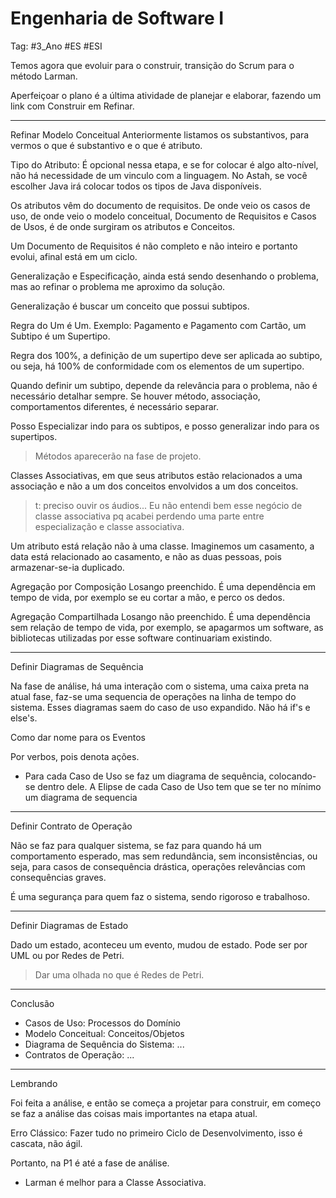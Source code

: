 # Engenharia de Software I

Tag: #3_Ano #ES #ESI 

Temos agora que evoluir para o construir, transição do Scrum para o método Larman.

Aperfeiçoar o plano é a última atividade de planejar e elaborar, fazendo um link com Construir em Refinar.

---

Refinar Modelo Conceitual
Anteriormente listamos os substantivos, para vermos o que é substantivo e o que é atributo.

Tipo do Atributo: É opcional nessa etapa, e se for colocar é algo alto-nível, não há necessidade de um vinculo com a linguagem. No Astah, se você escolher Java irá colocar todos os tipos de Java disponíveis.

Os atributos vêm do documento de requisitos. De onde veio os casos de uso, de onde veio o modelo conceitual, Documento de Requisitos e Casos de Usos, é de onde surgiram os atributos e Conceitos.

Um Documento de Requisitos é não completo e não inteiro e portanto evolui, afinal está em um ciclo.

Generalização e Especificação, ainda está sendo desenhando o problema, mas ao refinar o problema me aproximo da solução.

Generalização é buscar um conceito que possui subtipos.

Regra do Um é Um. Exemplo: Pagamento e Pagamento com Cartão, um Subtipo é um Supertipo.

Regra dos 100%, a definição de um supertipo deve ser aplicada ao subtipo, ou seja, há 100% de conformidade com os elementos de um supertipo.

Quando definir um subtipo, depende da relevância para o problema, não é necessário detalhar sempre. Se houver método, associação, comportamentos diferentes, é necessário separar.

Posso Especializar indo para os subtipos, e posso generalizar indo para os supertipos.

> Métodos aparecerão na fase de projeto.

Classes Associativas, em que seus atributos estão relacionados a uma associação e não a um dos conceitos envolvidos a um dos conceitos. 

> t: preciso ouvir os áudios... Eu não entendi bem esse negócio de classe associativa pq acabei perdendo uma parte entre especialização e classe associativa.

Um atributo está relação não à uma classe. Imaginemos um casamento, a data está relacionado ao casamento, e não as duas pessoas, pois armazenar-se-ia duplicado.

Agregação por Composição
Losango preenchido. É uma dependência em tempo de vida, por exemplo se eu cortar a mão, e perco os dedos.

Agregação Compartilhada
Losango não preenchido. É uma dependência sem relação de tempo de vida, por exemplo, se apagarmos um software, as bibliotecas utilizadas por esse software continuariam existindo.

---

Definir Diagramas de Sequência

Na fase de análise, há uma interação com o sistema, uma caixa preta na atual fase, faz-se uma sequencia de operações na linha de tempo do sistema. Esses diagramas saem do caso de uso expandido. Não há if's e else's.

Como dar nome para os Eventos

Por verbos, pois denota ações.

- Para cada Caso de Uso se faz um diagrama de sequência, colocando-se dentro dele. A Elipse de cada Caso de Uso tem que se ter no mínimo um diagrama de sequencia

---

Definir Contrato de Operação

Não se faz para qualquer sistema, se faz para quando há um comportamento esperado, mas sem redundância, sem inconsistências, ou seja, para casos de consequência drástica, operações relevâncias com consequências graves.

É uma segurança para quem faz o sistema, sendo rigoroso e trabalhoso.

---

Definir Diagramas de Estado

Dado um estado, aconteceu um evento, mudou de estado. Pode ser por UML ou por Redes de Petri.

> Dar uma olhada no que é Redes de Petri.

---

Conclusão

- Casos de Uso: Processos do Domínio
- Modelo Conceitual: Conceitos/Objetos
- Diagrama de Sequência do Sistema: ...
- Contratos de Operação: ...

---

Lembrando

Foi feita a análise, e então se começa a projetar para construir, em começo se faz a análise das coisas mais importantes na etapa atual.

Erro Clássico: Fazer tudo no primeiro Ciclo de Desenvolvimento, isso é cascata, não ágil.

Portanto, na P1 é até a fase de análise.

- Larman é melhor para a Classe Associativa.
